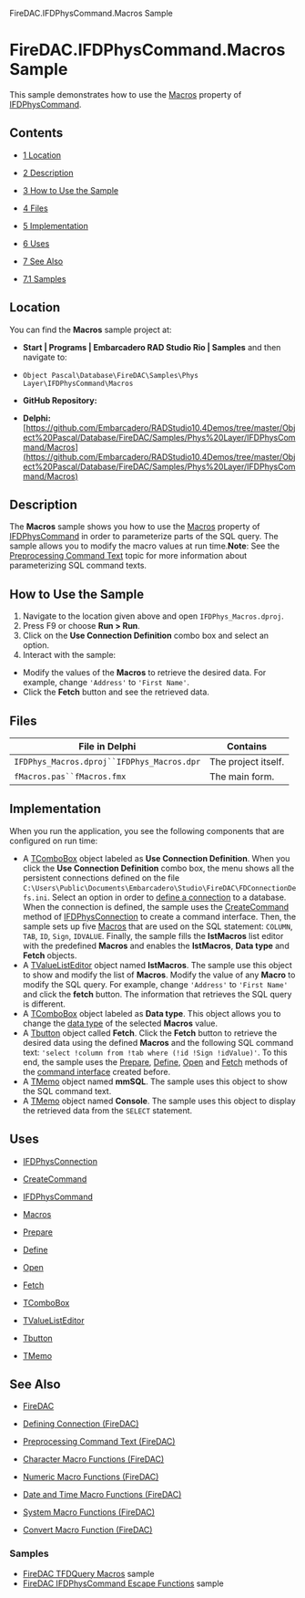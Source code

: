 FireDAC.IFDPhysCommand.Macros Sample[]()
# FireDAC.IFDPhysCommand.Macros Sample 


This sample demonstrates how to use the [Macros](http://docwiki.embarcadero.com/Libraries/en/FireDAC.Phys.Intf.IFDPhysCommand.Macros) property of [IFDPhysCommand](http://docwiki.embarcadero.com/Libraries/en/FireDAC.Phys.Intf.IFDPhysCommand).
## Contents



* [1 Location](#Location)
* [2 Description](#Description)
* [3 How to Use the Sample](#How_to_Use_the_Sample)
* [4 Files](#Files)
* [5 Implementation](#Implementation)
* [6 Uses](#Uses)
* [7 See Also](#See_Also)

* [7.1 Samples](#Samples)


## Location 

You can find the **Macros** sample project at:
* **Start | Programs | Embarcadero RAD Studio Rio | Samples** and then navigate to:

* `Object Pascal\Database\FireDAC\Samples\Phys Layer\IFDPhysCommand\Macros`

* **GitHub Repository:**

* **Delphi:**[https://github.com/Embarcadero/RADStudio10.4Demos/tree/master/Object%20Pascal/Database/FireDAC/Samples/Phys%20Layer/IFDPhysCommand/Macros](https://github.com/Embarcadero/RADStudio10.4Demos/tree/master/Object%20Pascal/Database/FireDAC/Samples/Phys%20Layer/IFDPhysCommand/Macros)

## Description 

The **Macros** sample shows you how to use the [Macros](http://docwiki.embarcadero.com/Libraries/en/FireDAC.Phys.Intf.IFDPhysCommand.Macros) property of [IFDPhysCommand](http://docwiki.embarcadero.com/Libraries/en/FireDAC.Phys.Intf.IFDPhysCommand) in order to parameterize parts of the SQL query. The sample allows you to modify the macro values at run time.**Note**: See the [Preprocessing Command Text](http://docwiki.embarcadero.com/RADStudio/en/Preprocessing_Command_Text_(FireDAC)) topic for more information about parameterizing SQL command texts. 
## How to Use the Sample 


1.  Navigate to the location given above and open `IFDPhys_Macros.dproj`.
2.  Press F9 or choose **Run > Run**.
3.  Click on the **Use Connection Definition** combo box and select an option.
4.  Interact with the sample:

*  Modify the values of the **Macros** to retrieve the desired data. For example, change `'Address'` to `'First Name'`.
*  Click the **Fetch** button and see the retrieved data.

## Files 



| File in Delphi                           | Contains          |
|------------------------------------------|-------------------|
|`IFDPhys_Macros.dproj``IFDPhys_Macros.dpr`|The project itself.|
|`fMacros.pas``fMacros.fmx`                |The main form.     |


## Implementation 

When you run the application, you see the following components that are configured on run time:
*  A [TComboBox](http://docwiki.embarcadero.com/Libraries/en/Vcl.StdCtrls.TComboBox) object labeled as **Use Connection Definition**. When you click the **Use Connection Definition** combo box, the menu shows all the persistent connections defined on the file `C:\Users\Public\Documents\Embarcadero\Studio\FireDAC\FDConnectionDefs.ini`. Select an option in order to [define a connection](http://docwiki.embarcadero.com/RADStudio/en/Defining_Connection_(FireDAC)) to a database. When the connection is defined, the sample uses the [CreateCommand](http://docwiki.embarcadero.com/Libraries/en/FireDAC.Phys.Intf.IFDPhysConnection.CreateCommand) method of [IFDPhysConnection](http://docwiki.embarcadero.com/Libraries/en/FireDAC.Phys.Intf.IFDPhysConnection) to create a command interface. Then, the sample sets up five [Macros](http://docwiki.embarcadero.com/Libraries/en/FireDAC.Phys.Intf.IFDPhysCommand.Macros) that are used on the SQL statement: `COLUMN`, `TAB`, `ID`, `Sign`, `IDVALUE`. Finally, the sample fills the **lstMacros** list editor with the predefined **Macros** and enables the **lstMacros**, **Data type** and **Fetch** objects.
*  A [TValueListEditor](http://docwiki.embarcadero.com/Libraries/en/Vcl.ValEdit.TValueListEditor) object named **lstMacros**. The sample use this object to show and modify the list of **Macros**. Modify the value of any **Macro** to modify the SQL query. For example, change `'Address'` to `'First Name'` and click the **fetch** button. The information that retrieves the SQL query is different.
*  A [TComboBox](http://docwiki.embarcadero.com/Libraries/en/Vcl.StdCtrls.TComboBox) object labeled as **Data type**. This object allows you to change the [data type](http://docwiki.embarcadero.com/Libraries/en/FireDAC.Stan.Param.TFDMacroDataType) of the selected **Macros** value.
*  A [Tbutton](http://docwiki.embarcadero.com/Libraries/en/Vcl.StdCtrls.TButton) object called **Fetch**. Click the **Fetch** button to retrieve the desired data using the defined **Macros** and the following SQL command text: `'select !column from !tab where (!id !Sign !idValue)'`. To this end, the sample uses the [Prepare](http://docwiki.embarcadero.com/Libraries/en/FireDAC.Phys.Intf.IFDPhysCommand.Prepare), [Define](http://docwiki.embarcadero.com/Libraries/en/FireDAC.Phys.Intf.IFDPhysCommand.Define), [Open](http://docwiki.embarcadero.com/Libraries/en/FireDAC.Phys.Intf.IFDPhysCommand.Open) and [Fetch](http://docwiki.embarcadero.com/Libraries/en/FireDAC.Phys.Intf.IFDPhysCommand.Fetch) methods of the [command interface](http://docwiki.embarcadero.com/Libraries/en/FireDAC.Phys.Intf.IFDPhysCommand) created before.
*  A [TMemo](http://docwiki.embarcadero.com/Libraries/en/Vcl.StdCtrls.TMemo) object named **mmSQL**. The sample uses this object to show the SQL command text.
*  A [TMemo](http://docwiki.embarcadero.com/Libraries/en/Vcl.StdCtrls.TMemo) object named **Console**. The sample uses this object to display the retrieved data from the `SELECT` statement.

## Uses 


* [IFDPhysConnection](http://docwiki.embarcadero.com/Libraries/en/FireDAC.Phys.Intf.IFDPhysConnection)

* [CreateCommand](http://docwiki.embarcadero.com/Libraries/en/FireDAC.Phys.Intf.IFDPhysConnection.CreateCommand)

* [IFDPhysCommand](http://docwiki.embarcadero.com/Libraries/en/FireDAC.Phys.Intf.IFDPhysCommand)

* [Macros](http://docwiki.embarcadero.com/Libraries/en/FireDAC.Phys.Intf.IFDPhysCommand.Macros)
* [Prepare](http://docwiki.embarcadero.com/Libraries/en/FireDAC.Phys.Intf.IFDPhysCommand.Prepare)
* [Define](http://docwiki.embarcadero.com/Libraries/en/FireDAC.Phys.Intf.IFDPhysCommand.Define)
* [Open](http://docwiki.embarcadero.com/Libraries/en/FireDAC.Phys.Intf.IFDPhysCommand.Open)
* [Fetch](http://docwiki.embarcadero.com/Libraries/en/FireDAC.Phys.Intf.IFDPhysCommand.Fetch)

* [TComboBox](http://docwiki.embarcadero.com/Libraries/en/Vcl.StdCtrls.TComboBox)
* [TValueListEditor](http://docwiki.embarcadero.com/Libraries/en/Vcl.ValEdit.TValueListEditor)
* [Tbutton](http://docwiki.embarcadero.com/Libraries/en/Vcl.StdCtrls.TButton)
* [TMemo](http://docwiki.embarcadero.com/Libraries/en/Vcl.StdCtrls.TMemo)

## See Also 


* [FireDAC](http://docwiki.embarcadero.com/RADStudio/en/FireDAC)
* [Defining Connection (FireDAC)](http://docwiki.embarcadero.com/RADStudio/en/Defining_Connection_(FireDAC))
* [Preprocessing Command Text (FireDAC)](http://docwiki.embarcadero.com/RADStudio/en/Preprocessing_Command_Text_(FireDAC))

* [Character Macro Functions (FireDAC)](http://docwiki.embarcadero.com/RADStudio/en/Character_Macro_Functions_(FireDAC))
* [Numeric Macro Functions (FireDAC)](http://docwiki.embarcadero.com/RADStudio/en/Numeric_Macro_Functions_(FireDAC))
* [Date and Time Macro Functions (FireDAC)](http://docwiki.embarcadero.com/RADStudio/en/Date_and_Time_Macro_Functions_(FireDAC))
* [System Macro Functions (FireDAC)](http://docwiki.embarcadero.com/RADStudio/en/System_Macro_Functions_(FireDAC))
* [Convert Macro Function (FireDAC)](http://docwiki.embarcadero.com/RADStudio/en/Convert_Macro_Function_(FireDAC))

### Samples 


* [FireDAC TFDQuery Macros](http://docwiki.embarcadero.com/CodeExamples/en/FireDAC.TFDQuery.Macros_Sample) sample
* [FireDAC IFDPhysCommand Escape Functions](http://docwiki.embarcadero.com/CodeExamples/en/FireDAC.IFDPhysCommand.EscapeFunctions_Sample) sample





